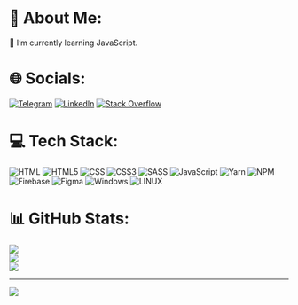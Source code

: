 # 💫 About Me:
🌱 I’m currently learning JavaScript.


# 🌐 Socials:
[![Telegram](https://img.shields.io/badge/Telegram-2CA5E0?&logo=telegram&logoColor=white)](https://t.me/kabandis97)
[![LinkedIn](https://img.shields.io/badge/LinkedIn-%230077B5.svg?logo=linkedin&logoColor=white)](https://linkedin.com/in/taras-lysenko-134665197/) 
[![Stack Overflow](https://aleen42.github.io/badges/src/stackoverflow.svg)](https://stackoverflow.com/users/21439999) 

# 💻 Tech Stack:
![HTML](https://img.shields.io/badge/HTML-239120?style=for-the-badge&logo=html5&logoColor=white)
![HTML5](https://img.shields.io/badge/HTML5-E34F26?style=for-the-badge&logo=html5&logoColor=white&color=e0542d)
![CSS](https://img.shields.io/badge/CSS-239120?&style=for-the-badge&logo=css3&logoColor=white)
![CSS3](https://img.shields.io/badge/CSS3-1572B6?style=for-the-badge&logo=css3&logoColor=white)
![SASS](https://img.shields.io/badge/SASS-hotpink.svg?style=for-the-badge&logo=SASS&logoColor=white&color=e35fa1)
![JavaScript](https://img.shields.io/badge/JavaScript-323330?style=for-the-badge&logo=javascript&logoColor=F7DF1E&color=3e403c)
![Yarn](https://img.shields.io/badge/yarn-%232C8EBB.svg?style=for-the-badge&logo=yarn&logoColor=white)
![NPM](https://img.shields.io/badge/NPM-%23000000.svg?style=for-the-badge&logo=npm&logoColor=white&color=CC0000)
![Firebase](https://img.shields.io/badge/firebase-%23039BE5.svg?style=for-the-badge&logo=firebase)
![Figma](https://img.shields.io/badge/figma-%23F24E1E.svg?style=for-the-badge&logo=figma&logoColor=white)
![Windows](https://img.shields.io/badge/Windows-0078D6?style=for-the-badge&logo=windows&logoColor=white)
![LINUX](https://img.shields.io/badge/Ubuntu-E95420?style=for-the-badge&logo=ubuntu&logoColor=white)
# 📊 GitHub Stats:
![](https://github-readme-stats.vercel.app/api?username=Kabandis&theme=onedark&hide_border=false&include_all_commits=true&count_private=true)<br/>
![](https://github-readme-streak-stats.herokuapp.com/?user=Kabandis&theme=onedark&hide_border=true)<br/>
![](https://github-readme-stats.vercel.app/api/top-langs/?username=Kabandis&theme=onedark&hide_border=true&include_all_commits=true&count_private=true&layout=compact)

---
[![](https://visitcount.itsvg.in/api?id=Kabandis&icon=5&color=6)](https://visitcount.itsvg.in)

<!-- Proudly created with GPRM ( https://gprm.itsvg.in ) -->
